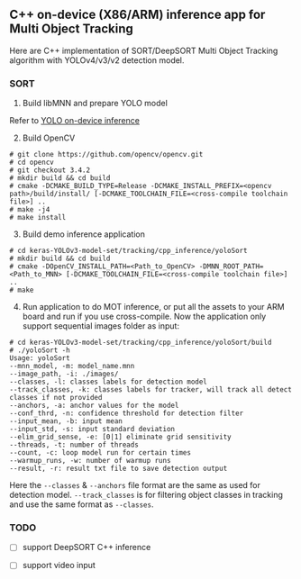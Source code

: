 ## C++ on-device (X86/ARM) inference app for Multi Object Tracking

Here are C++ implementation of SORT/DeepSORT Multi Object Tracking algorithm with YOLOv4/v3/v2 detection model.


### SORT

1. Build libMNN and prepare YOLO model

Refer to [YOLO on-device inference](https://github.com/david8862/keras-YOLOv3-model-set/blob/master/inference/README.md)


2. Build OpenCV
```
# git clone https://github.com/opencv/opencv.git
# cd opencv
# git checkout 3.4.2
# mkdir build && cd build
# cmake -DCMAKE_BUILD_TYPE=Release -DCMAKE_INSTALL_PREFIX=<opencv path>/build/install/ [-DCMAKE_TOOLCHAIN_FILE=<cross-compile toolchain file>] ..
# make -j4
# make install
```

3. Build demo inference application
```
# cd keras-YOLOv3-model-set/tracking/cpp_inference/yoloSort
# mkdir build && cd build
# cmake -DOpenCV_INSTALL_PATH=<Path_to_OpenCV> -DMNN_ROOT_PATH=<Path_to_MNN> [-DCMAKE_TOOLCHAIN_FILE=<cross-compile toolchain file>] ..
# make
```

4. Run application to do MOT inference, or put all the assets to your ARM board and run if you use cross-compile. Now the application only support sequential images folder as input:
```
# cd keras-YOLOv3-model-set/tracking/cpp_inference/yoloSort/build
# ./yoloSort -h
Usage: yoloSort
--mnn_model, -m: model_name.mnn
--image_path, -i: ./images/
--classes, -l: classes labels for detection model
--track_classes, -k: classes labels for tracker, will track all detect classes if not provided
--anchors, -a: anchor values for the model
--conf_thrd, -n: confidence threshold for detection filter
--input_mean, -b: input mean
--input_std, -s: input standard deviation
--elim_grid_sense, -e: [0|1] eliminate grid sensitivity
--threads, -t: number of threads
--count, -c: loop model run for certain times
--warmup_runs, -w: number of warmup runs
--result, -r: result txt file to save detection output
```
Here the `--classes` & `--anchors` file format are the same as used for detection model. `--track_classes` is for filtering object classes in tracking and use the same format as `--classes`.


### TODO
- [ ] support DeepSORT C++ inference
- [ ] support video input


